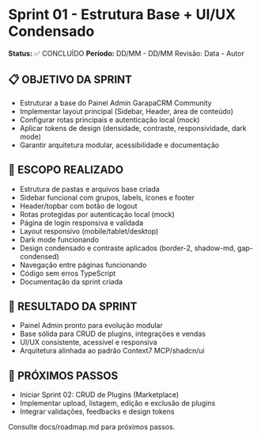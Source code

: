 # Sprint 01 - Estrutura Base + UI/UX Condensado

**Status:** ✅ CONCLUÍDO
**Período:** DD/MM - DD/MM
Revisão: Data - Autor

## 📋 OBJETIVO DA SPRINT
- Estruturar a base do Painel Admin GarapaCRM Community
- Implementar layout principal (Sidebar, Header, área de conteúdo)
- Configurar rotas principais e autenticação local (mock)
- Aplicar tokens de design (densidade, contraste, responsividade, dark mode)
- Garantir arquitetura modular, acessibilidade e documentação

## 🎯 ESCOPO REALIZADO
- Estrutura de pastas e arquivos base criada
- Sidebar funcional com grupos, labels, ícones e footer
- Header/topbar com botão de logout
- Rotas protegidas por autenticação local (mock)
- Página de login responsiva e validada
- Layout responsivo (mobile/tablet/desktop)
- Dark mode funcionando
- Design condensado e contraste aplicados (border-2, shadow-md, gap-condensed)
- Navegação entre páginas funcionando
- Código sem erros TypeScript
- Documentação da sprint criada

## 🎯 RESULTADO DA SPRINT
- Painel Admin pronto para evolução modular
- Base sólida para CRUD de plugins, integrações e vendas
- UI/UX consistente, acessível e responsiva
- Arquitetura alinhada ao padrão Context7 MCP/shadcn/ui

## 🚀 PRÓXIMOS PASSOS
- Iniciar Sprint 02: CRUD de Plugins (Marketplace)
- Implementar upload, listagem, edição e exclusão de plugins
- Integrar validações, feedbacks e design tokens

Consulte docs/roadmap.md para próximos passos. 